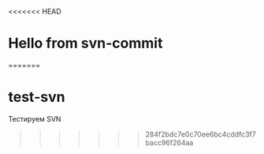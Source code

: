 <<<<<<< HEAD
# Hello from svn-commit
=======
# test-svn
Тестируем SVN
>>>>>>> 284f2bdc7e0c70ee6bc4cddfc3f7bacc96f264aa
